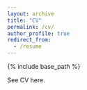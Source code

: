 ```yaml
---
layout: archive
title: "CV"
permalink: /cv/
author_profile: true
redirect_from:
  - /resume
---
```


{% include base_path %}

See CV here. 
